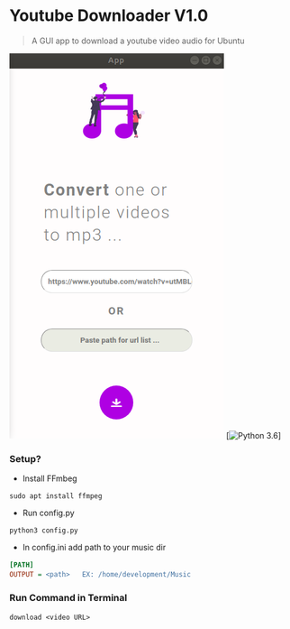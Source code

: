 # Youtube Downloader V1.0

> A GUI app to download a youtube video audio for Ubuntu

![alt text](https://github.com/maleksal/youtube-downloader/blob/master/app.png)
[![Python 3.6](https://img.shields.io/badge/python-3.6-blue.svg)]
 
 
### Setup?
* Install FFmbeg
``` Terminal
sudo apt install ffmpeg
```

* Run config.py 
```terminal
python3 config.py
```

* In config.ini add path to your music dir
```ini
[PATH] 
OUTPUT = <path>   EX: /home/development/Music

```


### Run Command in Terminal
```terminal
download <video URL>
```
